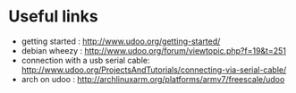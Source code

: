 # Useful links

* getting started : http://www.udoo.org/getting-started/
* debian wheezy : http://www.udoo.org/forum/viewtopic.php?f=19&t=251
* connection with a usb serial cable: http://www.udoo.org/ProjectsAndTutorials/connecting-via-serial-cable/
* arch on udoo : http://archlinuxarm.org/platforms/armv7/freescale/udoo
